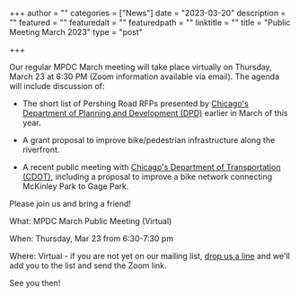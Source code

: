 +++
author = ""
categories = ["News"]
date = "2023-03-20"
description = ""
featured = ""
featuredalt = ""
featuredpath = ""
linktitle = ""
title = "Public Meeting March 2023"
type = "post"

+++ 

Our regular MPDC March meeting will take place virtually on Thursday, March 23 at 6:30 PM (Zoom information available via email). 
The agenda will include discussion of: 

- The short list of Pershing Road RFPs presented by  [Chicago's Department of Planning and Development (DPD)](https://www.chicago.gov/city/en/depts/dcd.html) earlier in March of this year.

- A grant proposal to improve bike/pedestrian infrastructure along the riverfront.

- A recent public meeting with [Chicago's Department of Transportation (CDOT)](https://www.chicago.gov/city/en/depts/cdot.html), including a proposal to improve a bike network connecting McKinley Park to Gage Park. 

Please join us and bring a friend!

What: MPDC March Public Meeting (Virtual) 

When: Thursday, Mar 23 from 6:30-7:30 pm

Where: Virtual - if you are not yet on our mailing list,  <a href="mailto:mckinleyparkdevelopmentcouncil@gmail.com?Subject=Inquiry%20from%20Website" target="_top">drop us a line</a> and we'll add you to the list and send the Zoom link.

See you then!




